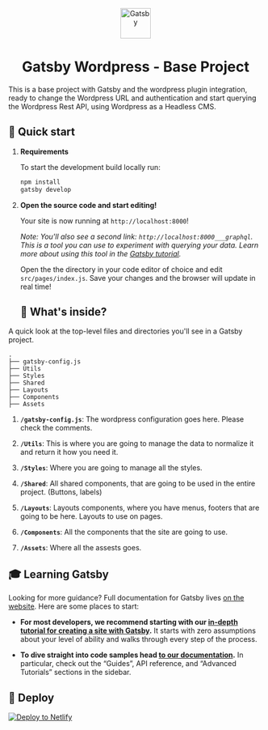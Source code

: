 <p align="center">
  <a href="https://next.gatsbyjs.org">
    <img alt="Gatsby" src="https://www.gatsbyjs.org/monogram.svg" width="60" />
  </a>
</p>
<h1 align="center">
  Gatsby Wordpress - Base Project
</h1>

This is a base project with Gatsby and the wordpress plugin integration, ready to change the Wordpress URL and authentication and start querying the Wordpress Rest API, using Wordpress as a Headless CMS.
  
## 🚀 Quick start

1.  **Requirements**

    To start the development build locally run:

    ```sh
    npm install
    gatsby develop
    ```

2.  **Open the source code and start editing!**

    Your site is now running at `http://localhost:8000`!
    
    *Note: You'll also see a second link: `http://localhost:8000___graphql`. This is a tool you can use to experiment with querying your data. Learn more about using this tool in the [Gatsby tutorial](https://next.gatsbyjs.org/tutorial/part-five/#introducing-graphiql).*
    
    Open the the directory in your code editor of choice and edit `src/pages/index.js`. Save your changes and the browser will update in real time!
    
    ## 🧐 What's inside?

A quick look at the top-level files and directories you'll see in a Gatsby project.

    .
    ├── gatsby-config.js
    ├── Utils
    ├── Styles
    ├── Shared
    ├── Layouts
    ├── Components
    ├── Assets


  1.  **`/gatsby-config.js`**: The wordpress configuration goes here. Please check the comments.
  
  2.  **`/Utils`**: This is where you are going to manage the data to normalize it and return it how you need it.
  
  3.  **`/Styles`**: Where you are going to manage all the styles.

  4.  **`/Shared`**: All shared components, that are going to be used in the entire project. (Buttons, labels)

  5.  **`/Layouts`**: Layouts components, where you have menus, footers that are going to be here. Layouts to use on pages.

  6.  **`/Components`**: All the components that the site are going to use.

  7.  **`/Assets`**: Where all the assests goes.


## 🎓 Learning Gatsby

Looking for more guidance? Full documentation for Gatsby lives [on the website](https://next.gatsbyjs.org/). Here are some places to start:

-   **For most developers, we recommend starting with our [in-depth tutorial for creating a site with Gatsby](https://next.gatsbyjs.org/tutorial/).** It starts with zero assumptions about your level of ability and walks through every step of the process.

-   **To dive straight into code samples head [to our documentation](https://next.gatsbyjs.org/docs/).** In particular, check out the “Guides”, API reference, and “Advanced Tutorials” sections in the sidebar.

## 💫 Deploy

[![Deploy to Netlify](https://www.netlify.com/img/deploy/button.svg)](https://app.netlify.com/start/deploy?repository=https://github.com/gatsbyjs/gatsby-starter-default)

